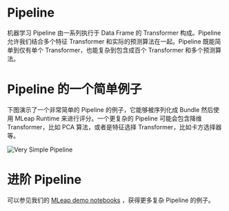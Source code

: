 # Pipeline

机器学习 Pipeline 由一系列执行于 Data Frame 的 Transformer 构成。Pipeline 允许我们结合多个特征 Transformer 和实际的预测算法在一起。Pipeline 既能简单到仅有单个 Transformer，也能复杂到包含成百个 Transformer 和多个预测算法。


# Pipeline 的一个简单例子

下图演示了一个非常简单的 Pipeline 的例子，它能够被序列化成 Bundle 然后使用 MLeap Runtime 来进行评分。一个更复杂的 Pipeline 可能会包含降维 Transformer，比如 PCA 算法，或者是特征选择 Transformer，比如卡方选择器等。

<img src="../assets/images/simple-pipeline.jpg" alt="Very Simple Pipeline"/>


# 进阶 Pipeline

可以参见我们的 [MLeap demo notebooks](https://github.com/combust/mleap-demo) ，获得更多复杂 Pipeline 的例子。